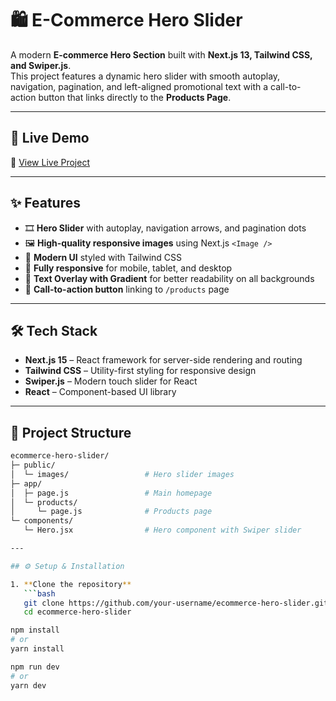 # 🛍️ E-Commerce Hero Slider

A modern **E-commerce Hero Section** built with **Next.js 13, Tailwind CSS, and Swiper.js**.  
This project features a dynamic hero slider with smooth autoplay, navigation, pagination, and left-aligned promotional text with a call-to-action button that links directly to the **Products Page**.  

---

## 🚀 Live Demo
🔗 [View Live Project](https://e-commers-ebon.vercel.app)  

---

## ✨ Features
- 🎞️ **Hero Slider** with autoplay, navigation arrows, and pagination dots  
- 🖼️ **High-quality responsive images** using Next.js `<Image />`  
- 🎨 **Modern UI** styled with Tailwind CSS  
- 📱 **Fully responsive** for mobile, tablet, and desktop  
- 🔲 **Text Overlay with Gradient** for better readability on all backgrounds  
- 🛒 **Call-to-action button** linking to `/products` page  

---

## 🛠️ Tech Stack
- **Next.js 15** – React framework for server-side rendering and routing  
- **Tailwind CSS** – Utility-first styling for responsive design  
- **Swiper.js** – Modern touch slider for React  
- **React** – Component-based UI library  

---

## 📂 Project Structure

```bash
ecommerce-hero-slider/
├─ public/
│  └─ images/                 # Hero slider images
├─ app/
│  ├─ page.js                 # Main homepage
│  └─ products/
│     └─ page.js              # Products page
└─ components/
   └─ Hero.jsx                # Hero component with Swiper slider

---

## ⚙️ Setup & Installation

1. **Clone the repository**
   ```bash
   git clone https://github.com/your-username/ecommerce-hero-slider.git
   cd ecommerce-hero-slider

npm install
# or
yarn install

npm run dev
# or
yarn dev



